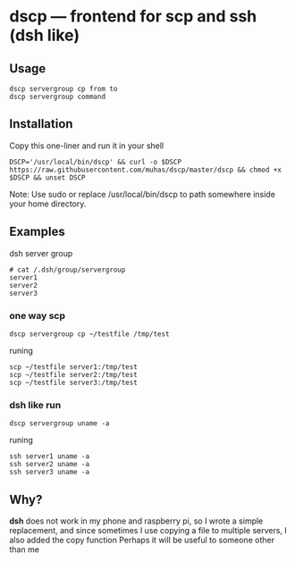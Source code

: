 # dscp — frontend for scp and ssh (dsh like)

## Usage

```
dscp servergroup cp from to
dscp servergroup command
```

## Installation

Copy this one-liner and run it in your shell

```
DSCP='/usr/local/bin/dscp' && curl -o $DSCP https://raw.githubusercontent.com/muhas/dscp/master/dscp && chmod +x $DSCP && unset DSCP
```
Note: Use sudo or replace /usr/local/bin/dscp to path somewhere inside your home directory.


## Examples

dsh server group
```
# cat /.dsh/group/servergroup
server1
server2
server3
```

### one way scp
```
dscp servergroup cp ~/testfile /tmp/test
```
runing
```
scp ~/testfile server1:/tmp/test
scp ~/testfile server2:/tmp/test
scp ~/testfile server3:/tmp/test
```
### dsh like run
```
dscp servergroup uname -a
```
runing
```
ssh server1 uname -a
ssh server2 uname -a
ssh server3 uname -a
```

## Why?

**dsh** does not work in my phone and raspberry pi, so I wrote a simple replacement, and since sometimes I use copying a file to multiple servers, I also added the copy function
Perhaps it will be useful to someone other than me
